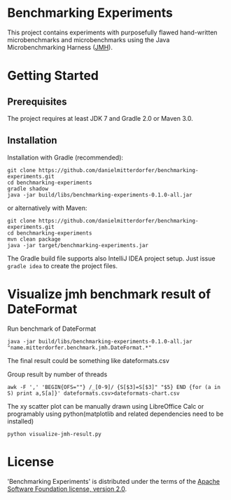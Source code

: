 Benchmarking Experiments
========================

This project contains experiments with purposefully flawed hand-written microbenchmarks and microbenchmarks using the Java Microbenchmarking Harness ([JMH](http://openjdk.java.net/projects/code-tools/jmh)).

# Getting Started

## Prerequisites

The project requires at least JDK 7 and Gradle 2.0 or Maven 3.0.

## Installation

Installation with Gradle (recommended):

```
git clone https://github.com/danielmitterdorfer/benchmarking-experiments.git
cd benchmarking-experiments
gradle shadow
java -jar build/libs/benchmarking-experiments-0.1.0-all.jar
```

or alternatively with Maven:

```
git clone https://github.com/danielmitterdorfer/benchmarking-experiments.git
cd benchmarking-experiments
mvn clean package
java -jar target/benchmarking-experiments.jar
```

The Gradle build file supports also IntelliJ IDEA project setup. Just issue `gradle idea` to create the project files.

# Visualize jmh benchmark result of DateFormat
Run benchmark of DateFormat
```
java -jar build/libs/benchmarking-experiments-0.1.0-all.jar "name.mitterdorfer.benchmark.jmh.DateFormat.*"
```

The final result could be something like dateformats.csv

Group result by number of threads
```
awk -F ',' 'BEGIN{OFS=""} /_[0-9]/ {S[$3]=S[$3]" "$5} END {for (a in S) print a,S[a]}' dateformats.csv>dateformats-chart.csv
```

The xy scatter plot can be manually drawn using LibreOffice Calc or programably using python(matplotlib and related dependencies need to be installed)
```
python visualize-jmh-result.py
```
 
# License

'Benchmarking Experiments' is distributed under the terms of the [Apache Software Foundation license, version 2.0](http://www.apache.org/licenses/LICENSE-2.0.html).
